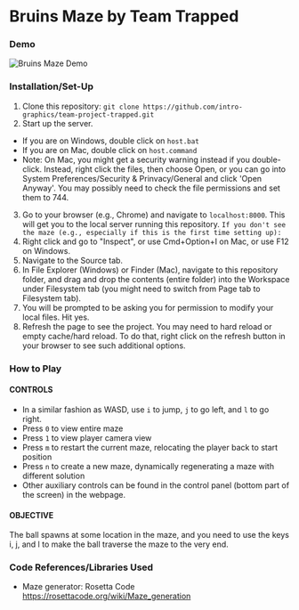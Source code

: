 # Bruins Maze by Team Trapped
### Demo
![Bruins Maze Demo](demo.gif)
### Installation/Set-Up
1. Clone this repository: `git clone https://github.com/intro-graphics/team-project-trapped.git`
2. Start up the server.
- If you are on Windows, double click on `host.bat`
- If you are on Mac, double click on `host.command`
- Note: On Mac, you might get a security warning instead if you double-click. Instead, right click the files, then choose Open, or you can go into System Preferences/Security & Prinvacy/General and click 'Open Anyway'. You may possibly need to check the file permissions and set them to 744.
3. Go to your browser (e.g., Chrome) and navigate to `localhost:8000`. This will get you to the local server running this repository.
`If you don't see the maze (e.g., especially if this is the first time setting up):`
4. Right click and go to "Inspect", or use Cmd+Option+I on Mac, or use F12 on Windows.
5. Navigate to the Source tab.
6. In File Explorer (Windows) or Finder (Mac), navigate to this repository folder, and drag and drop the contents (entire folder) into the Workspace under Filesystem tab (you might need to switch from Page tab to Filesystem tab). 
7. You will be prompted to be asking you for permission to modify your local files. Hit yes.
8. Refresh the page to see the project. You may need to hard reload or empty cache/hard reload. To do that, right click on the refresh button in your browser to see such additional options.

### How to Play
#### CONTROLS
- In a similar fashion as WASD, use `i` to jump, `j` to go left, and `l` to go right.
- Press `0` to view entire maze
- Press `1` to view player camera view
- Press `m` to restart the current maze, relocating the player back to start position
- Press `n` to create a new maze, dynamically regenerating a maze with different solution
- Other auxiliary controls can be found in the control panel (bottom part of the screen) in the webpage.
#### OBJECTIVE
The ball spawns at some location in the maze, and you need to use the keys i, j, and l to make the ball traverse the maze to the very end.

### Code References/Libraries Used
- Maze generator: Rosetta Code https://rosettacode.org/wiki/Maze_generation
